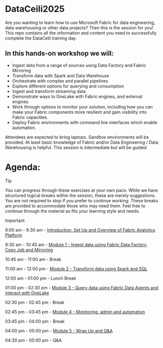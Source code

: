 # DataCeili2025
Are you wanting to learn how to use Microsoft Fabric for data engineering, data warehousing or other data projects? Then this is the session for you!
This repo contains all the information and content you need to successfully complete the DataCeili training day.


## In this hands-on workshop we will:
- Ingest data from a range of sources using Data Factory and Fabric Mirroring
- Transform data with Spark and Data Warehouse
- Orchestrate with complex and parallel pipelines
- Explore different options for querying and consumption
- Ingest and transform streaming data
- Demonstrate ways to OneLake with Fabric engines, and external engines
- Work through options to monitor your solution, including how you can make your Fabric components more resilient and gain visibility into Fabric capacities.
- Deploy Fabric environments with command line interfaces which enable automation.

Attendees are expected to bring laptops. Sandbox environments will be provided. At least basic knowledge of Fabric and/or Data Engineering / Data Warehousing is helpful. This session is intermediate but will be guided.

# Agenda:
> [!TIP]
> You can progress through these exercises at your own pace. While we have structured logical breaks within the session, these are merely suggestions. You are not required to stop if you prefer to continue working. These breaks are provided to accommodate those who may need them. Feel free to continue through the material as fits your learning style and needs.


> [!IMPORTANT]
> 9:00 am - 9:30 am - [Introduction, Set Up and Overview of Fabric Analytics Platform](exercise-0-setup/start.md)
> 
> 9:30 am - 10:45 am - [Module 1 - Ingest data using Fabric Data Factory, Copy Job and Mirroring](./module-1-developing-spark/developing-spark.md) 
> 
> 10:45 am - 11:00 am - Break
> 
> 11:00 am - 12:00 pm - [Module 2 - Transform data using Spark and SQL](./module-2-orchestrating-spark/orchestrating-spark.md)
> 
> 12:00 am - 01:00 pm - Lunch Break
> 
> 01:00 pm - 02:30 pm - [Module 3 - Query data using Fabric Data Agents and interact with OneLake](./module-3-scheduling-monitoring-debugging/scheduling-monitoring-debugging.md)
> 
> 02:30 pm - 02:45 pm - Break
>
> 02:45 pm - 03:45 pm - [Module 4 - Monitoring, admin and automation](./module-4-tuning-optimizing-scaling/tuning-optimizing-scaling.md)
>
> 03:45 pm - 04:00 pm - Break
> 
> 04:00 pm - 05:00 pm - [Module 5 - Wrap Up and Q&A](module-5-cicd-misc/cicd-misc.md)
> 
> 04:30 pm - 05:00 pm - Q&A
>
